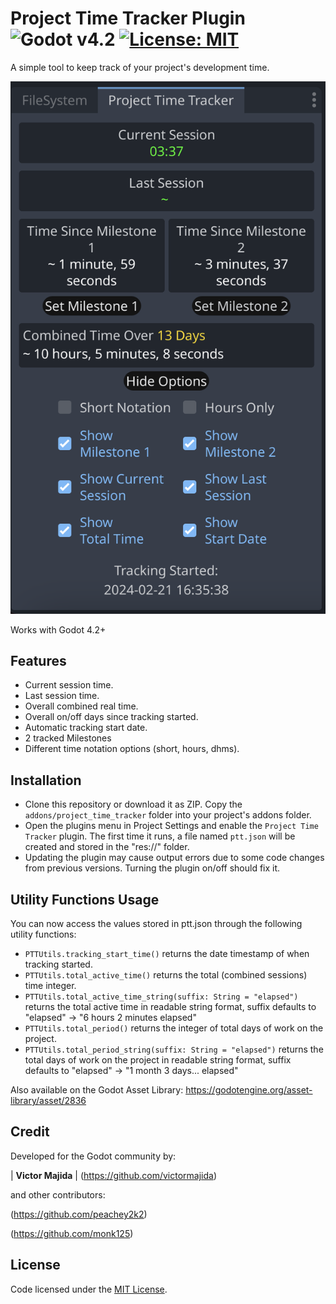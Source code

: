 # Project Time Tracker Plugin ![Godot v4.2](https://img.shields.io/badge/Godot-v4.2-%23478cbf) [![License: MIT](https://img.shields.io/badge/License-MIT-yellow.svg)](https://github.com/victormajida/project-time-tracker/blob/main/LICENSE.md)

A simple tool to keep track of your project's development time.

![Plugin preview](images/preview-1.png)

Works with Godot 4.2+

## Features
* Current session time.
* Last session time.
* Overall combined real time.
* Overall on/off days since tracking started.
* Automatic tracking start date.
* 2 tracked Milestones
* Different time notation options (short, hours, dhms).

## Installation
* Clone this repository or download it as ZIP. Copy the `addons/project_time_tracker` folder into your project's addons folder.
* Open the plugins menu in Project Settings and enable the `Project Time Tracker` plugin. The first time it runs, a file named `ptt.json` will be created and stored in the "res://" folder.
* Updating the plugin may cause output errors due to some code changes from previous versions. Turning the plugin on/off should fix it.

## Utility Functions Usage
You can now access the values stored in ptt.json through the following utility functions:
* `PTTUtils.tracking_start_time()` returns the date timestamp of when tracking started.
* `PTTUtils.total_active_time()` returns the total (combined sessions) time integer.
* `PTTUtils.total_active_time_string(suffix: String = "elapsed")` returns the total active time in readable string format, suffix defaults to "elapsed" -> "6 hours 2 minutes elapsed"
* `PTTUtils.total_period()` returns the integer of total days of work on the project.
* `PTTUtils.total_period_string(suffix: String = "elapsed")` returns the total days of work on the project in readable string format, suffix defaults to "elapsed" -> "1 month 3 days... elapsed"


Also available on the Godot Asset Library: https://godotengine.org/asset-library/asset/2836


## Credit
Developed for the Godot community by:

| **Victor Majida** | (https://github.com/victormajida) 

and other contributors:

(https://github.com/peachey2k2)

(https://github.com/monk125)

## License

Code licensed under the [MIT License](https://github.com/victormajida/project-time-tracker/blob/main/LICENSE.md).
